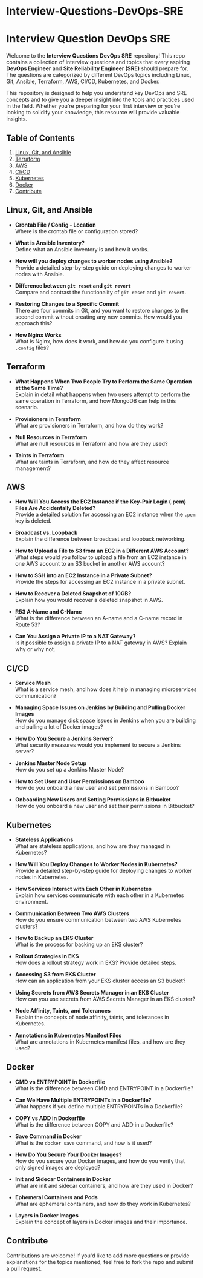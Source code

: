 # Interview-Questions-DevOps-SRE

# Interview Question DevOps SRE

Welcome to the **Interview Questions DevOps SRE** repository! This repo contains a collection of  interview questions and topics that every aspiring **DevOps Engineer** and **Site Reliability Engineer (SRE)** should prepare for. The questions are categorized by different DevOps topics including Linux, Git, Ansible, Terraform, AWS, CI/CD, Kubernetes, and Docker.

This repository is designed to help you understand key DevOps and SRE concepts and to give you a deeper insight into the tools and practices used in the field. Whether you're preparing for your first interview or you're looking to solidify your knowledge, this resource will provide valuable insights.

## Table of Contents

1. [Linux, Git, and Ansible](#linux-git-and-ansible)
2. [Terraform](#terraform)
3. [AWS](#aws)
4. [CI/CD](#cicd)
5. [Kubernetes](#kubernetes)
6. [Docker](#docker)
7. [Contribute](#contribute)

## Linux, Git, and Ansible

- **Crontab File / Config - Location**  
  Where is the crontab file or configuration stored?

- **What is Ansible Inventory?**  
  Define what an Ansible inventory is and how it works.

- **How will you deploy changes to worker nodes using Ansible?**  
  Provide a detailed step-by-step guide on deploying changes to worker nodes with Ansible.

- **Difference between `git reset` and `git revert`**  
  Compare and contrast the functionality of `git reset` and `git revert`.

- **Restoring Changes to a Specific Commit**  
  There are four commits in Git, and you want to restore changes to the second commit without creating any new commits. How would you approach this?

- **How Nginx Works**  
  What is Nginx, how does it work, and how do you configure it using `.config` files?

## Terraform

- **What Happens When Two People Try to Perform the Same Operation at the Same Time?**  
  Explain in detail what happens when two users attempt to perform the same operation in Terraform, and how MongoDB can help in this scenario.

- **Provisioners in Terraform**  
  What are provisioners in Terraform, and how do they work?

- **Null Resources in Terraform**  
  What are null resources in Terraform and how are they used?

- **Taints in Terraform**  
  What are taints in Terraform, and how do they affect resource management?

## AWS

- **How Will You Access the EC2 Instance if the Key-Pair Login (.pem) Files Are Accidentally Deleted?**  
  Provide a detailed solution for accessing an EC2 instance when the `.pem` key is deleted.

- **Broadcast vs. Loopback**  
  Explain the difference between broadcast and loopback networking.

- **How to Upload a File to S3 from an EC2 in a Different AWS Account?**  
  What steps would you follow to upload a file from an EC2 instance in one AWS account to an S3 bucket in another AWS account?

- **How to SSH into an EC2 Instance in a Private Subnet?**  
  Provide the steps for accessing an EC2 instance in a private subnet.

- **How to Recover a Deleted Snapshot of 10GB?**  
  Explain how you would recover a deleted snapshot in AWS.

- **R53 A-Name and C-Name**  
  What is the difference between an A-name and a C-name record in Route 53?

- **Can You Assign a Private IP to a NAT Gateway?**  
  Is it possible to assign a private IP to a NAT gateway in AWS? Explain why or why not.

## CI/CD

- **Service Mesh**  
  What is a service mesh, and how does it help in managing microservices communication?

- **Managing Space Issues on Jenkins by Building and Pulling Docker Images**  
  How do you manage disk space issues in Jenkins when you are building and pulling a lot of Docker images?

- **How Do You Secure a Jenkins Server?**  
  What security measures would you implement to secure a Jenkins server?

- **Jenkins Master Node Setup**  
  How do you set up a Jenkins Master Node?

- **How to Set User and User Permissions on Bamboo**  
  How do you onboard a new user and set permissions in Bamboo?

- **Onboarding New Users and Setting Permissions in Bitbucket**  
  How do you onboard a new user and set their permissions in Bitbucket?

## Kubernetes

- **Stateless Applications**  
  What are stateless applications, and how are they managed in Kubernetes?

- **How Will You Deploy Changes to Worker Nodes in Kubernetes?**  
  Provide a detailed step-by-step guide for deploying changes to worker nodes in Kubernetes.

- **How Services Interact with Each Other in Kubernetes**  
  Explain how services communicate with each other in a Kubernetes environment.

- **Communication Between Two AWS Clusters**  
  How do you ensure communication between two AWS Kubernetes clusters?

- **How to Backup an EKS Cluster**  
  What is the process for backing up an EKS cluster?

- **Rollout Strategies in EKS**  
  How does a rollout strategy work in EKS? Provide detailed steps.

- **Accessing S3 from EKS Cluster**  
  How can an application from your EKS cluster access an S3 bucket?

- **Using Secrets from AWS Secrets Manager in an EKS Cluster**  
  How can you use secrets from AWS Secrets Manager in an EKS cluster?

- **Node Affinity, Taints, and Tolerances**  
  Explain the concepts of node affinity, taints, and tolerances in Kubernetes.

- **Annotations in Kubernetes Manifest Files**  
  What are annotations in Kubernetes manifest files, and how are they used?

## Docker

- **CMD vs ENTRYPOINT in Dockerfile**  
  What is the difference between CMD and ENTRYPOINT in a Dockerfile?

- **Can We Have Multiple ENTRYPOINTs in a Dockerfile?**  
  What happens if you define multiple ENTRYPOINTs in a Dockerfile?

- **COPY vs ADD in Dockerfile**  
  What is the difference between COPY and ADD in a Dockerfile?

- **Save Command in Docker**  
  What is the `docker save` command, and how is it used?

- **How Do You Secure Your Docker Images?**  
  How do you secure your Docker images, and how do you verify that only signed images are deployed?

- **Init and Sidecar Containers in Docker**  
  What are init and sidecar containers, and how are they used in Docker?

- **Ephemeral Containers and Pods**  
  What are ephemeral containers, and how do they work in Kubernetes?

- **Layers in Docker Images**  
  Explain the concept of layers in Docker images and their importance.

## Contribute

Contributions are welcome! If you'd like to add more questions or provide explanations for the topics mentioned, feel free to fork the repo and submit a pull request.
